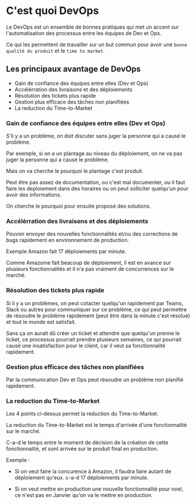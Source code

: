 # C'est quoi DevOps

Le DevOps est un ensemble de bonnes pratiques qui met un accent sur l'automatisation des processus entre les équipes de Dev et Ops.

Ce qui les permettent de travailler sur un but commun pour avoir une `bonne qualité du produit` et le `time to market`.

## Les principaux avantage de DevOps

- Gain de confiance des équipes entre elles (Dev et Ops)
- Accélérration des livraisons et des déploiements
- Résolution des tickets plus rapide
- Gestion plus efficace des tâches non planifiées
- La reduction du Time-to-Market

### Gain de confiance des équipes entre elles (Dev et Ops)

S'il y a un problème, on doit discuter sans juger la personne qui a causé le problème. 

Par exemple, si on a un plantage au niveau du déploiement, on ne va pas juger la personne qui a causé le problème.

Mais on va cherche le pourquoi le plantage c'est produit. 

Peut être pas assez de documentation, ou c'est mal documenter, ou il faut faire les deploiement dans des horaires ou on peut solliciter quelqu'un pour avoir des informations.

On cherche le pourquoi pour ensuite proposé des solutions.


### Accélérration des livraisons et des déploiements

Pouvoir envoyer des nouvelles fonctionnalités et/ou des corrections de bugs rapidement en environnement de production.

Exemple Amazon fait 17 déploiements par minute. 

Comme Amazome fait beacoup de déploiement, il est en avance sur plusieurs fonctionnalités et il n'a pas vraiment de concurrences sur le marché. 


### Résolution des tickets plus rapide

Si il y a un problèmes, on peut cotacter quelqu'un rapidement par Teams, Slack ou autres pour communiquer sur ce problème, ce qui peut permettre de résoudre le problème rapidement (peut être dans la minute c'est résolue) et tout le monde est satisfait.

Sans ça on aurait dû créer un ticket et attendre que quelqu'un prenne le ticket, ce processus pourrait prendre plusieurs semaines, ce qui pourrait causé une insatisfaction pour le client, car il veut sa fonctionnalité rapidement.


### Gestion plus efficace des tâches non planifiées

Par la communication Dev et Ops peut résoudre un problème non planifié rapidement.

### La reduction du Time-to-Market

Les 4 points ci-dessus permet la reduction du Time-to-Market.

La reduction du Time-to-Market est le temps d'arrivée d'une fonctionnalité sur le marché.

C-a-d le temps entre le moment de décision de la création de cette fonctionnalité, et sont arrivée sur le produit final en production.

Exemple :

- Si on veut faire la concurence à Amazon, il faudra faire autant de déploiement qu'eux. c-a-d 17 déploiements par minute.

- Si on veut mettre en production une nouvelle fonctionnalité pour noel, ce n'est pas en Janvier qu'on va le mettre en production.